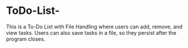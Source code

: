 # ToDo-List-
This is a To-Do List with File Handling where users can add, remove, and view tasks. Users can also save tasks in a file, so they persist after the program closes.
